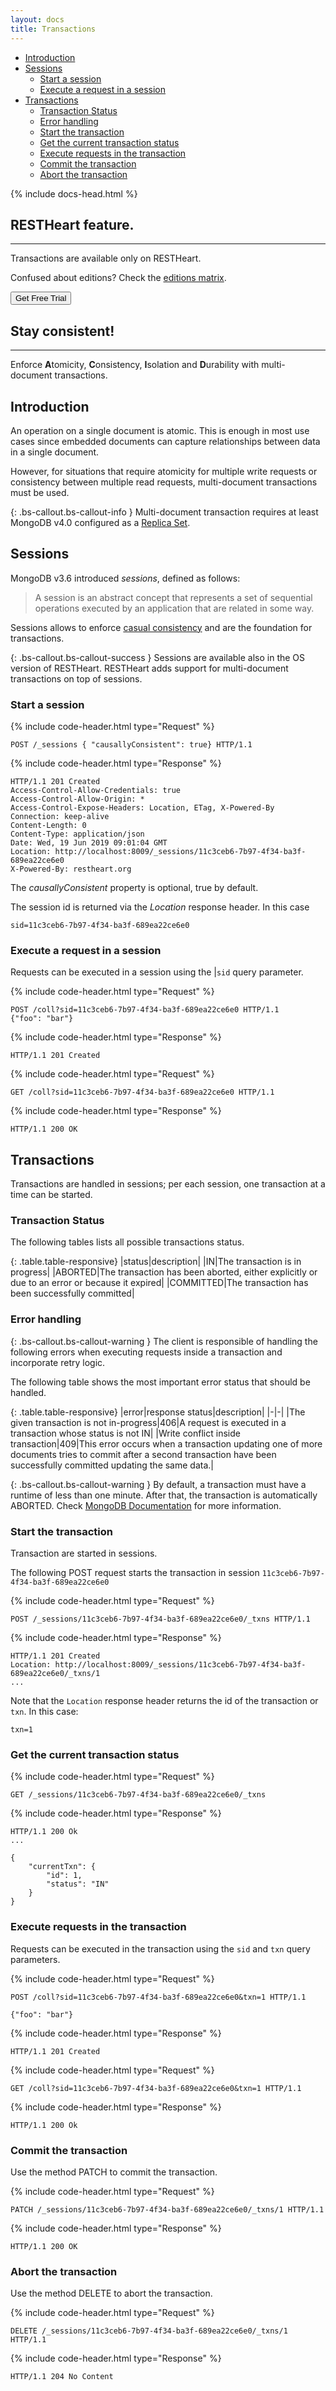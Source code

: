 ```yaml
---
layout: docs
title: Transactions
---
```


<div markdown="1" class="d-none d-xl-block col-xl-2 order-last bd-toc">

- [Introduction](#introduction)
- [Sessions](#sessions)
  - [Start a session](#start-a-session)
  - [Execute a request in a session](#execute-a-request-in-a-session)
- [Transactions](#transactions)
  - [Transaction Status](#transaction-Status)
  - [Error handling](#error-handling)
  - [Start the transaction](#start-the-transaction)
  - [Get the current transaction status](#get-the-current-transaction-status)
  - [Execute requests in the transaction](#execute-requests-in-the-transaction)
  - [Commit the transaction](#commit-the-transaction)
  - [Abort the transaction](#abort-the-transaction)

</div>
<div markdown="1" class="col-12 col-md-9 col-xl-8 py-md-3 bd-content">

{% include docs-head.html %} 

<div class="alert alert-info" role="alert">
    <h2 class="alert-heading"><strong>RESTHeart</strong> feature.</h2>
    <hr class="my-2">
    <p>Transactions are available only on RESTHeart.</p>
    <p class="small">Confused about editions? Check the <a class="alert-link" href="/editions">editions matrix</a>.</p>
    <a href="/get"><button class="btn trial-btn">Get Free Trial</button></a>
</div>

<div class="alert alert-success" role="alert">
    <h2 class="alert-heading"><strong>Stay consistent!</strong></h2>
    <hr class="my-2">
    <p>Enforce <strong>A</strong>tomicity, <strong>C</strong>onsistency, <strong>I</strong>solation and <strong>D</strong>urability with multi-document transactions.</p>
</div>

## Introduction 

An operation on a single document is atomic. This is enough in most use cases since embedded documents can capture relationships between data in a single document.

However, for situations that require atomicity for multiple write requests or  consistency between multiple read requests, multi-document transactions must be used.

{: .bs-callout.bs-callout-info }
Multi-document transaction requires at least MongoDB v4.0 configured as a [Replica Set](https://docs.mongodb.com/manual/replication/).

## Sessions

MongoDB v3.6 introduced *sessions*, defined as follows:

> A session is an abstract concept that represents a set of sequential operations executed by an application that are related in some way.

Sessions allows to enforce <a href="https://docs.mongodb.com/manual/core/read-isolation-consistency-recency/#causal-consistency" target="_blank">casual consistency</a> and are the foundation for transactions.

{: .bs-callout.bs-callout-success }
Sessions are available also in the OS version of RESTHeart. RESTHeart adds support for multi-document transactions on top of sessions.

### Start a session

{% include code-header.html 
    type="Request" 
%}


``` http
POST /_sessions { "causallyConsistent": true} HTTP/1.1
```

{% include code-header.html 
    type="Response" 
%}


``` http
HTTP/1.1 201 Created
Access-Control-Allow-Credentials: true
Access-Control-Allow-Origin: *
Access-Control-Expose-Headers: Location, ETag, X-Powered-By
Connection: keep-alive
Content-Length: 0
Content-Type: application/json
Date: Wed, 19 Jun 2019 09:01:04 GMT
Location: http://localhost:8009/_sessions/11c3ceb6-7b97-4f34-ba3f-689ea22ce6e0
X-Powered-By: restheart.org
```

The *causallyConsistent* property is optional, true by default.

The session id is returned via the *Location* response header. In this case 


``` 
sid=11c3ceb6-7b97-4f34-ba3f-689ea22ce6e0
```

### Execute a request in a session

Requests can be executed in a session using the |`sid` query parameter.

{% include code-header.html 
    type="Request" 
%}


``` http
POST /coll?sid=11c3ceb6-7b97-4f34-ba3f-689ea22ce6e0 HTTP/1.1
{"foo": "bar"}
```

{% include code-header.html 
    type="Response" 
%}


``` http
HTTP/1.1 201 Created
```

{% include code-header.html 
    type="Request" 
%}


``` http
GET /coll?sid=11c3ceb6-7b97-4f34-ba3f-689ea22ce6e0 HTTP/1.1
```

{% include code-header.html 
    type="Response" 
%}


``` http
HTTP/1.1 200 OK
```

## Transactions

Transactions are handled in sessions; per each session, one transaction at a time can be started.

### Transaction Status

The following tables lists all possible transactions status.

{: .table.table-responsive}
|status|description|
|IN|The transaction is in progress|
|ABORTED|The transaction has been aborted, either explicitly or due to an error or because it expired|
|COMMITTED|The transaction has been successfully committed|

### Error handling

{: .bs-callout.bs-callout-warning }
The client is responsible of handling the following errors when executing requests inside a transaction and incorporate retry logic.

The following table shows the most important error status that should be handled.

{: .table.table-responsive}
|error|response status|description|
|-|-|
|The given transaction is not in-progress|406|A request is executed in a transaction whose status is not IN|
|Write conflict inside transaction|409|This error occurs when a transaction updating one of more documents tries to commit after a second transaction have been successfully committed updating the same data.|

{: .bs-callout.bs-callout-warning }
By default, a transaction must have a runtime of less than one minute. After that, the transaction is automatically ABORTED. 
Check 
<a href="https://docs.mongodb.com/manual/core/transactions-production-consideration/#runtime-limit" target="_blank">MongoDB Documentation</a> for more information.

### Start the transaction

Transaction are started in sessions.

The following POST request starts the transaction in session `11c3ceb6-7b97-4f34-ba3f-689ea22ce6e0`

{% include code-header.html 
    type="Request" 
%}


``` http
POST /_sessions/11c3ceb6-7b97-4f34-ba3f-689ea22ce6e0/_txns HTTP/1.1
```

{% include code-header.html 
    type="Response" 
%}


``` http
HTTP/1.1 201 Created
Location: http://localhost:8009/_sessions/11c3ceb6-7b97-4f34-ba3f-689ea22ce6e0/_txns/1
...
```

Note that the `Location` response header returns the id of the transaction or `txn`. In this case:


```
txn=1
```

### Get the current transaction status

{% include code-header.html 
    type="Request" 
%}


``` http
GET /_sessions/11c3ceb6-7b97-4f34-ba3f-689ea22ce6e0/_txns
```

{% include code-header.html 
    type="Response" 
%}


``` http
HTTP/1.1 200 Ok
...

{
    "currentTxn": {
        "id": 1,
        "status": "IN"
    }
}
```

### Execute requests in the transaction

Requests can be executed in the transaction using the `sid` and `txn` query parameters.

{% include code-header.html 
    type="Request" 
%}


``` http
POST /coll?sid=11c3ceb6-7b97-4f34-ba3f-689ea22ce6e0&txn=1 HTTP/1.1

{"foo": "bar"}
```

{% include code-header.html 
    type="Response" 
%}


``` http
HTTP/1.1 201 Created
```

{% include code-header.html 
    type="Request" 
%}


``` http
GET /coll?sid=11c3ceb6-7b97-4f34-ba3f-689ea22ce6e0&txn=1 HTTP/1.1
```

{% include code-header.html 
    type="Response" 
%}


``` http
HTTP/1.1 200 Ok
```

### Commit the transaction

Use the method PATCH to commit the transaction.

{% include code-header.html 
    type="Request" 
%}


``` http
PATCH /_sessions/11c3ceb6-7b97-4f34-ba3f-689ea22ce6e0/_txns/1 HTTP/1.1
```

{% include code-header.html 
    type="Response" 
%}


``` http
HTTP/1.1 200 OK
```

### Abort the transaction

Use the method DELETE to abort the transaction.

{% include code-header.html 
    type="Request" 
%}


``` http
DELETE /_sessions/11c3ceb6-7b97-4f34-ba3f-689ea22ce6e0/_txns/1 HTTP/1.1
```

{% include code-header.html 
    type="Response" 
%}


``` http
HTTP/1.1 204 No Content
```
